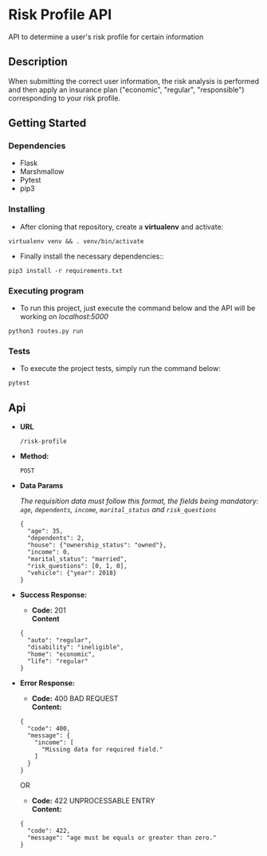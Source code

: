 # Risk Profile API

API to determine a user's risk profile for certain information

## Description

When submitting the correct user information, the risk analysis is performed and then apply an insurance plan ("economic", "regular", "responsible") corresponding to your risk profile.

## Getting Started

### Dependencies

* Flask
* Marshmallow
* Pytest
* pip3

### Installing

* After cloning that repository, create a **virtualenv** and activate:
```
virtualenv venv && . venv/bin/activate
```

* Finally install the necessary dependencies::
```
pip3 install -r requirements.txt
```

### Executing program

* To run this project, just execute the command below and the API will be working on _localhost:5000_
```
python3 routes.py run
```

### Tests

* To execute the project tests, simply run the command below:
```
pytest
```

**Api**
----

* **URL**

  `/risk-profile`

* **Method:**

  `POST`

* **Data Params**

  _The requisition data must follow this format, the fields being mandatory: `age`, `dependents`, `income`, `marital_status` and `risk_questions`_

  ```
  {
    "age": 35,
    "dependents": 2,
    "house": {"ownership_status": "owned"},
    "income": 0,
    "marital_status": "married",
    "risk_questions": [0, 1, 0],
    "vehicle": {"year": 2018}
  }
  ```

* **Success Response:**

  * **Code:** 201 <br />
    **Content**

  ```
  {
    "auto": "regular",
    "disability": "ineligible",
    "home": "economic",
    "life": "regular"
  }
  ```

* **Error Response:**

  * **Code:** 400 BAD REQUEST <br />
    **Content:**

  ```
  {
    "code": 400,
    "message": {
      "income": [
        "Missing data for required field."
      ]
    }
  }
  ```

  OR

  * **Code:** 422 UNPROCESSABLE ENTRY <br />
    **Content:**

  ```
  {
    "code": 422,
    "message": "age must be equals or greater than zero."
  }
  ```
